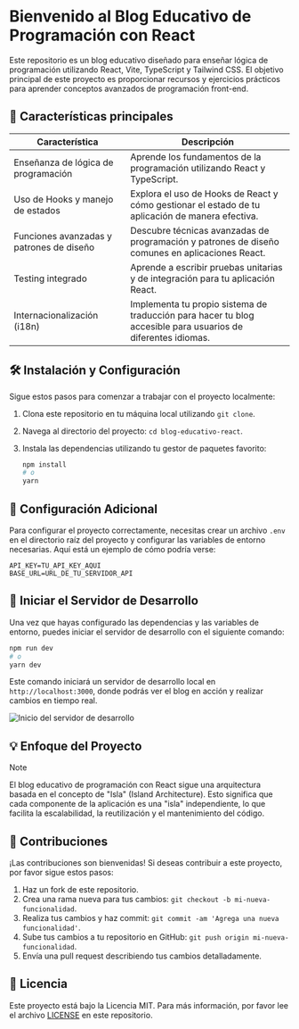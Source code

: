 # Bienvenido al Blog Educativo de Programación con React

Este repositorio es un blog educativo diseñado para enseñar lógica de programación utilizando React, Vite, TypeScript y Tailwind CSS. El objetivo principal de este proyecto es proporcionar recursos y ejercicios prácticos para aprender conceptos avanzados de programación front-end.

## 🚀 Características principales

| Característica                                        | Descripción                                                                                         |
|-------------------------------------------------------|-----------------------------------------------------------------------------------------------------|
| Enseñanza de lógica de programación                   | Aprende los fundamentos de la programación utilizando React y TypeScript.                          |
| Uso de Hooks y manejo de estados                     | Explora el uso de Hooks de React y cómo gestionar el estado de tu aplicación de manera efectiva.    |
| Funciones avanzadas y patrones de diseño             | Descubre técnicas avanzadas de programación y patrones de diseño comunes en aplicaciones React.     |
| Testing integrado                                     | Aprende a escribir pruebas unitarias y de integración para tu aplicación React.                     |
| Internacionalización (i18n)                           | Implementa tu propio sistema de traducción para hacer tu blog accesible para usuarios de diferentes idiomas. |

## 🛠️ Instalación y Configuración

Sigue estos pasos para comenzar a trabajar con el proyecto localmente:

1. Clona este repositorio en tu máquina local utilizando `git clone`.
2. Navega al directorio del proyecto: `cd blog-educativo-react`.
3. Instala las dependencias utilizando tu gestor de paquetes favorito:

   ```bash
   npm install
   # o
   yarn
   ```

  
## 🔧 Configuración Adicional

Para configurar el proyecto correctamente, necesitas crear un archivo `.env` en el directorio raíz del proyecto y configurar las variables de entorno necesarias. Aquí está un ejemplo de cómo podría verse:

```plaintext
API_KEY=TU_API_KEY_AQUI
BASE_URL=URL_DE_TU_SERVIDOR_API
```

## 🚀 Iniciar el Servidor de Desarrollo

Una vez que hayas configurado las dependencias y las variables de entorno, puedes iniciar el servidor de desarrollo con el siguiente comando:

```bash
npm run dev
# o
yarn dev
```

Este comando iniciará un servidor de desarrollo local en `http://localhost:3000`, donde podrás ver el blog en acción y realizar cambios en tiempo real.

   ![Inicio del servidor de desarrollo](inserta_url_imagen_inicio)

## 💡 Enfoque del Proyecto

>[!note]
>El blog educativo de programación con React sigue una arquitectura basada en el concepto de "Isla" (Island Architecture). Esto significa que cada componente de la aplicación es una "isla" independiente, lo que facilita la escalabilidad, la reutilización y el mantenimiento del código.

## 🤝 Contribuciones

¡Las contribuciones son bienvenidas! Si deseas contribuir a este proyecto, por favor sigue estos pasos:

1. Haz un fork de este repositorio.
2. Crea una rama nueva para tus cambios: `git checkout -b mi-nueva-funcionalidad`.
3. Realiza tus cambios y haz commit: `git commit -am 'Agrega una nueva funcionalidad'`.
4. Sube tus cambios a tu repositorio en GitHub: `git push origin mi-nueva-funcionalidad`.
5. Envía una pull request describiendo tus cambios detalladamente.

## 📝 Licencia

Este proyecto está bajo la Licencia MIT. Para más información, por favor lee el archivo [LICENSE](LICENSE) en este repositorio.

